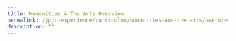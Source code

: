 ```yaml
---
title: Humanities & The Arts Overview
permalink: /jpjc-experience/curriculum/humanities-and-the-arts/overview/
description: ""
---
```

